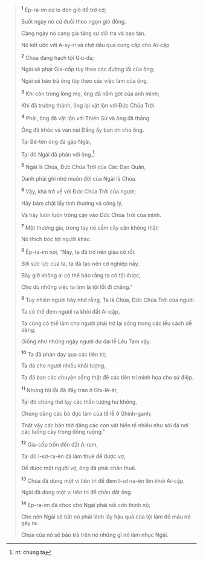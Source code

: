 > <sup><b>1</b></sup> Ép-ra-im cứ lo đón gió để trở cờ;
>
> Suốt ngày nó cứ đuổi theo ngọn gió đông.
>
> Càng ngày nó càng gia tăng sự dối trá và bạo tàn.
>
> Nó kết ước với A-sy-ri và chở dầu qua cung cấp cho Ai-cập.
>
> <sup><b>2</b></sup> Chúa đang hạch tội Giu-đa;
>
> Ngài sẽ phạt Gia-cốp tùy theo các đường lối của ông;
>
> Ngài sẽ báo trả ông tùy theo các việc làm của ông.
>
> <sup><b>3</b></sup> Khi còn trong lòng mẹ, ông đã nắm gót của anh mình;
>
> Khi đã trưởng thành, ông lại vật lộn với Ðức Chúa Trời.
>
> <sup><b>4</b></sup> Phải, ông đã vật lộn với Thiên Sứ và ông đã thắng.
>
> Ông đã khóc và van nài Ðấng ấy ban ơn cho ông.
>
> Tại Bê-tên ông đã gặp Ngài,
>
> Tại đó Ngài đã phán với ông.[^1-c9b5d897-86ac-4f14-a5ef-579ab9fa4a5b]
>
> <sup><b>5</b></sup> Ngài là Chúa, Ðức Chúa Trời của Các Ðạo Quân,
>
> Danh phải ghi nhớ muôn đời của Ngài là Chúa.
>
> <sup><b>6</b></sup> Vậy, khá trở về với Ðức Chúa Trời của ngươi;
>
> Hãy bám chặt lấy tình thương và công lý,
>
> Và hãy luôn luôn trông cậy vào Ðức Chúa Trời của mình.
>
> <sup><b>7</b></sup> Một thương gia, trong tay nó cầm cây cân không thật;
>
> Nó thích bóc lột người khác.
>
> <sup><b>8</b></sup> Ép-ra-im nói, “Này, ta đã trở nên giàu có rồi.
>
> Bởi sức lực của ta, ta đã tạo nên cơ nghiệp nầy.
>
> Bây giờ không ai có thể bảo rằng ta có tội được,
>
> Cho dù những việc ta làm là tội lỗi đi chăng.”
>
> <sup><b>9</b></sup> Tuy nhiên ngươi hãy nhớ rằng, Ta là Chúa, Ðức Chúa Trời của ngươi.
>
> Ta có thể đem ngươi ra khỏi đất Ai-cập,
>
> Ta cũng có thể làm cho ngươi phải trở lại sống trong các lều cách dễ dàng,
>
> Giống như những ngày ngươi dự đại lễ Lều Tạm vậy.
>
> <sup><b>10</b></sup> Ta đã phán dạy qua các tiên tri;
>
> Ta đã cho ngươi nhiều khải tượng,
>
> Ta đã ban các chuyện sống thật để các tiên tri minh họa cho sứ điệp.
>
> <sup><b>11</b></sup> Nhưng tội lỗi đã đầy tràn ở Ghi-lê-át,
>
> Tại đó chúng thờ lạy các thần tượng hư không.
>
> Chúng dâng các bò đực làm của tế lễ ở Ghinh-ganh;
>
> Thật vậy các bàn thờ dâng các con vật hiến tế nhiều như sỏi đá nơi các luống cày trong đồng ruộng.”
>
> <sup><b>12</b></sup> Gia-cốp trốn đến đất A-ram,
>
> Tại đó I-sơ-ra-ên đã làm thuê để được vợ;
>
> Ðể được một người vợ, ông đã phải chăn thuê.
>
> <sup><b>13</b></sup> Chúa đã dùng một vị tiên tri để đem I-sơ-ra-ên lên khỏi Ai-cập,
>
> Ngài đã dùng một vị tiên tri để chăn dắt ông.
>
> <sup><b>14</b></sup> Ép-ra-im đã chọc cho Ngài phải nổi cơn thịnh nộ;
>
> Cho nên Ngài sẽ bắt nó phải lãnh lấy hậu quả của tội làm đổ máu nó gây ra.
>
> Chúa của nó sẽ báo trả trên nó những gì nó làm nhục Ngài.

[^1-c9b5d897-86ac-4f14-a5ef-579ab9fa4a5b]: nt: chúng ta
